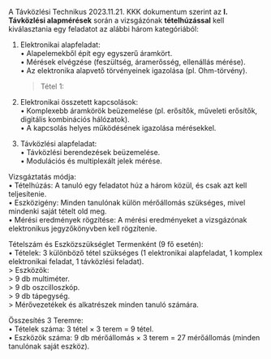 A Távközlési Technikus 2023.11.21. KKK dokumentum szerint az **I. Távközlési alapmérések** során a vizsgázónak **tételhúzással** kell kiválasztania egy feladatot az alábbi három kategóriából:

1. Elektronikai alapfeladat:   
	•	Alapelemekből épít egy egyszerű áramkört.   
	•	Mérések elvégzése (feszültség, áramerősség, ellenállás mérése).   
	•	Az elektronika alapvető törvényeinek igazolása (pl. Ohm-törvény).
	> Tétel 1: 

3. Elektronikai összetett kapcsolások:   
	•	Komplexebb áramkörök beüzemelése (pl. erősítők, műveleti erősítők, digitális kombinációs hálózatok).  
	•	A kapcsolás helyes működésének igazolása mérésekkel.  

4. Távközlési alapfeladat:  
	•	Távközlési berendezések beüzemelése.  
	•	Modulációs és multiplexált jelek mérése.  

Vizsgáztatás módja:  
	•	Tételhúzás: A tanuló egy feladatot húz a három közül, és csak azt kell teljesítenie.  
	•	Eszközigény: Minden tanulónak külön mérőállomás szükséges, mivel mindenki saját tételt old meg.  
	•	Mérési eredmények rögzítése: A mérési eredményeket a vizsgázónak elektronikus jegyzőkönyvben kell rögzítenie.  

Tételszám és Eszközszükséglet Termenként (9 fő esetén):  
	•	Tételek: 3 különböző tétel szükséges (1 elektronikai alapfeladat, 1 komplex elektronikai feladat, 1 távközlési feladat).  
	> Eszközök:  
	> 9 db multiméter.  
	> 9 db oszcilloszkóp.  
	> 9 db tápegység.  
	> Mérővezetékek és alkatrészek minden tanuló számára.  

Összesítés 3 Teremre:  
	•	Tételek száma: 3 tétel × 3 terem = 9 tétel.  
	•	Eszközök száma: 9 db mérőállomás × 3 terem = 27 mérőállomás (minden tanulónak saját eszköz).  
